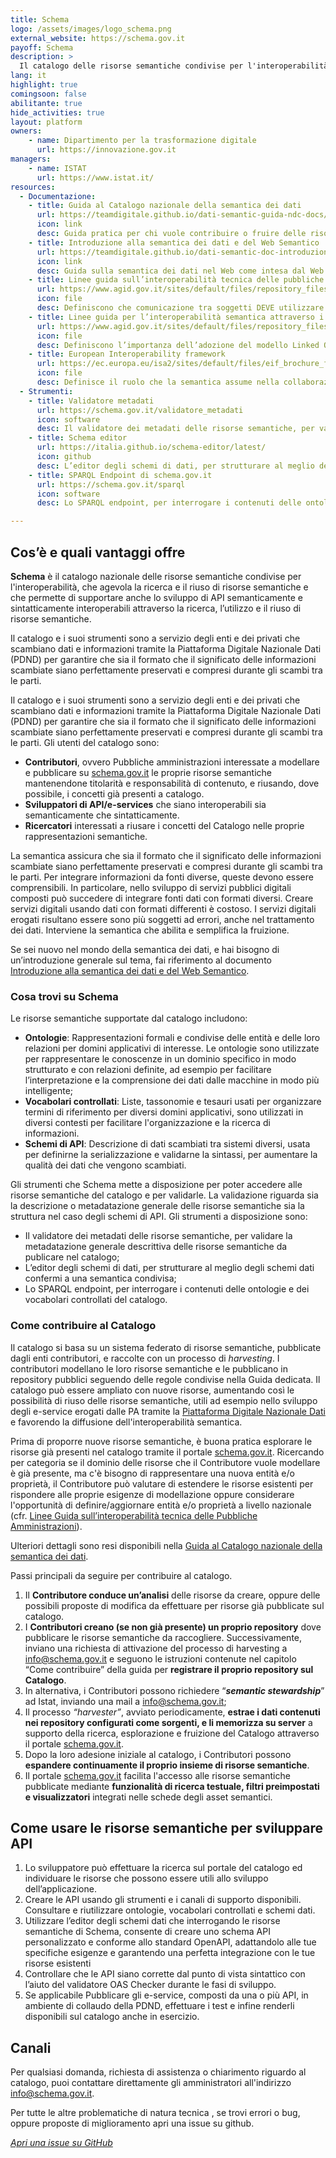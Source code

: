 ```yaml
---
title: Schema
logo: /assets/images/logo_schema.png
external_website: https://schema.gov.it
payoff: Schema
description: >
  Il catalogo delle risorse semantiche condivise per l'interoperabilità
lang: it
highlight: true
comingsoon: false
abilitante: true
hide_activities: true
layout: platform
owners:
    - name: Dipartimento per la trasformazione digitale
      url: https://innovazione.gov.it
managers:
    - name: ISTAT
      url: https://www.istat.it/
resources:
  - Documentazione:
    - title: Guida al Catalogo nazionale della semantica dei dati
      url: https://teamdigitale.github.io/dati-semantic-guida-ndc-docs/index.html
      icon: link
      desc: Guida pratica per chi vuole contribuire o fruire delle risorse semantiche presenti nel catalogo.
    - title: Introduzione alla semantica dei dati e del Web Semantico
      url: https://teamdigitale.github.io/dati-semantic-doc-introduzione-semantica/
      icon: link
      desc: Guida sulla semantica dei dati nel Web come intesa dal Web Semantico.
    - title: Linee guida sull’interoperabilità tecnica delle pubbliche amministrazioni
      url: https://www.agid.gov.it/sites/default/files/repository_files/linee_guida_interoperabilit_tecnica_pa.pdf
      icon: file
      desc: Definiscono che comunicazione tra soggetti DEVE utilizzare modelli dati condivisi.
    - title: Linee guida per l’interoperabilità semantica attraverso i linked open data
      url: https://www.agid.gov.it/sites/default/files/repository_files/documentazione_trasparenza/cdc-spc-gdl6-interoperabilitasemopendata_v2.0_0.pdf
      icon: file
      desc: Definiscono l’importanza dell’adozione del modello Linked Open Data per abilitare lo sviluppo di una effettiva interoperabilità semantica tra PA.
    - title: European Interoperability framework
      url: https://ec.europa.eu/isa2/sites/default/files/eif_brochure_final.pdf
      icon: file
      desc: Definisce il ruolo che la semantica assume nella collaborazione e nell’interscambio di informazioni.
  - Strumenti:
    - title: Validatore metadati
      url: https://schema.gov.it/validatore_metadati
      icon: software
      desc: Il validatore dei metadati delle risorse semantiche, per validare la metadatazione generale descrittiva delle risorse semantiche da pubblicare nel catalogo.
    - title: Schema editor
      url: https://italia.github.io/schema-editor/latest/
      icon: github
      desc: L’editor degli schemi di dati, per strutturare al meglio degli schemi dati conformi a una semantica condivisa.
    - title: SPARQL Endpoint di schema.gov.it
      url: https://schema.gov.it/sparql
      icon: software
      desc: Lo SPARQL endpoint, per interrogare i contenuti delle ontologie e dei vocabolari controllati del catalogo.

---
```


## Cos’è e quali vantaggi offre

**Schema** è il catalogo nazionale delle risorse semantiche condivise per l'interoperabilità, che agevola la ricerca e il riuso 
di risorse semantiche e che permette di supportare anche lo sviluppo di API semanticamente e sintatticamente interoperabili 
attraverso la ricerca, l’utilizzo e il riuso di risorse semantiche.

Il catalogo e i suoi strumenti sono a servizio degli enti e dei privati che scambiano dati e informazioni tramite la Piattaforma 
Digitale Nazionale Dati (PDND) per garantire che sia il formato che il significato delle informazioni scambiate siano 
perfettamente preservati e compresi durante gli scambi tra le parti.


Il catalogo e i suoi strumenti sono a servizio degli enti e dei privati che scambiano dati e informazioni tramite la Piattaforma 
Digitale Nazionale Dati (PDND) per garantire che sia il formato che il significato delle informazioni scambiate siano 
perfettamente preservati e compresi durante gli scambi tra le parti.
Gli utenti del catalogo sono:
*	**Contributori**, ovvero Pubbliche amministrazioni interessate a modellare e pubblicare su [schema.gov.it](https://schema.gov.it) le proprie risorse 
semantiche mantenendone titolarità e responsabilità di contenuto, e riusando, dove possibile, i concetti già presenti a 
catalogo. 
*	**Sviluppatori di API/e-services** che siano interoperabili sia semanticamente che sintatticamente.
*	**Ricercatori** interessati a riusare i concetti del Catalogo nelle proprie rappresentazioni semantiche.

La semantica assicura che sia il formato che il significato delle informazioni scambiate siano perfettamente preservati e 
compresi durante gli scambi tra le parti. 
Per integrare informazioni da fonti diverse, queste devono essere comprensibili.
In particolare, nello sviluppo di servizi pubblici digitali composti può succedere di integrare fonti dati con formati diversi. 
Creare servizi digitali usando dati con formati differenti è costoso. I servizi digitali erogati risultano essere sono più 
soggetti ad errori, anche nel trattamento dei dati. Interviene la semantica che abilita e semplifica la fruizione.

Se sei nuovo nel mondo della semantica dei dati, e hai bisogno di un’introduzione generale sul tema, fai riferimento al 
documento [Introduzione alla semantica dei dati e del Web Semantico](https://teamdigitale.github.io/dati-semantic-doc-introduzione-semantica/).


### Cosa trovi su Schema

Le risorse semantiche supportate dal catalogo includono:
* **Ontologie**: Rappresentazioni formali e condivise delle entità e delle loro relazioni per domini applicativi di interesse.
 Le ontologie sono utilizzate per rappresentare le conoscenze in un dominio specifico in modo strutturato e con relazioni 
 definite, ad esempio per facilitare l’interpretazione e la comprensione dei dati dalle macchine in modo più intelligente;
* **Vocabolari controllati**: Liste, tassonomie e tesauri usati per organizzare termini di riferimento per diversi domini 
applicativi, sono utilizzati in diversi contesti per facilitare l'organizzazione e la ricerca di informazioni.
* **Schemi di API**: Descrizione di dati scambiati tra sistemi diversi, usata per definirne la serializzazione e validarne la 
sintassi, per aumentare la qualità dei dati che vengono scambiati.

Gli strumenti che Schema mette a disposizione per poter accedere alle risorse semantiche del catalogo e per validarle. La 
validazione riguarda sia la descrizione o metadatazione generale delle risorse semantiche sia la struttura nel caso degli schemi 
di API. Gli strumenti a disposizione sono:
* Il validatore dei metadati delle risorse semantiche, per validare la metadatazione generale descrittiva delle risorse semantiche
  da publicare nel catalogo;
* L’editor degli schemi di dati, per strutturare al meglio degli schemi dati confermi a una semantica condivisa;
* Lo SPARQL endpoint, per interrogare i contenuti delle ontologie e dei vocabolari controllati del catalogo.


### Come contribuire al Catalogo

Il catalogo si basa su un sistema federato di risorse semantiche, pubblicate dagli enti contributori, e raccolte con un processo 
di *harvesting*. I contributori modellano le loro risorse semantiche e le pubblicano in repository pubblici seguendo delle regole 
condivise nella Guida dedicata. Il catalogo può essere ampliato con nuove risorse, aumentando così le possibilità di riuso delle 
risorse semantiche, utili ad esempio nello sviluppo degli e-service erogati dalle PA tramite la 
[Piattaforma Digitale Nazionale Dati](https://developers.italia.it/it/pdnd/) e favorendo la diffusione dell'interoperabilità semantica.

Prima di proporre nuove risorse semantiche, è buona pratica esplorare le risorse già presenti nel catalogo tramite il portale 
[schema.gov.it](https://schema.gov.it). Ricercando per categoria se il dominio delle risorse che il Contributore vuole modellare è già presente, ma c'è 
bisogno di rappresentare una nuova entità e/o proprietà, il Contributore può valutare di estendere le risorse esistenti per 
rispondere alle proprie esigenze di modellazione oppure considerare l'opportunità di definire/aggiornare entità e/o proprietà a 
livello nazionale (cfr. [Linee Guida sull’interoperabilità tecnica delle Pubbliche Amministrazioni](https://www.agid.gov.it/sites/default/files/repository_files/linee_guida_interoperabilit_tecnica_pa.pdf)).

Ulteriori dettagli sono resi disponibili nella 
[Guida al Catalogo nazionale della semantica dei dati](https://teamdigitale.github.io/dati-semantic-guida-ndc-docs/index.html).

Passi principali da seguire per contribuire al catalogo.
1.	Il **Contributore conduce un’analisi** delle risorse da creare, oppure delle possibili proposte di modifica da effettuare per
    risorse già pubblicate sul catalogo. 
2.	I **Contributori creano (se non già presente) un proprio repository** dove pubblicare le risorse semantiche da raccogliere.
    Successivamente, inviano una richiesta di attivazione del processo di harvesting a [info@schema.gov.it](mailto:info@schema.gov.it) e seguono le istruzioni
  	contenute nel capitolo “Come contribuire” della guida per **registrare il proprio repository sul Catalogo**.
3.	In alternativa, i Contributori possono richiedere “***semantic stewardship***” ad Istat, inviando una mail a [info@schema.gov.it](mailto:info@schema.gov.it);
4.	Il processo *“harvester”*, avviato periodicamente, **estrae i dati contenuti nei repository configurati come sorgenti, e li
    memorizza su server** a supporto della ricerca, esplorazione e fruizione del Catalogo attraverso il portale [schema.gov.it](https://schema.gov.it).
5.	Dopo la loro adesione iniziale al catalogo, i Contributori possono **espandere continuamente il proprio insieme di risorse semantiche**.
6.	Il portale [schema.gov.it](https://schema.gov.it) facilita l'accesso alle risorse semantiche pubblicate mediante
    **funzionalità di ricerca testuale, filtri preimpostati e visualizzatori** integrati nelle schede degli asset semantici.


## Come usare le risorse semantiche per sviluppare API

1.	Lo sviluppatore può effettuare la ricerca sul portale del catalogo ed individuare le risorse che possono essere utili allo 
sviluppo dell’applicazione.
2.	Creare le API usando gli strumenti e i canali di supporto disponibili. Consultare e riutilizzare ontologie, vocabolari 
controllati e schemi dati.
3.	Utilizzare l’editor degli schemi dati che interrogando le risorse semantiche di Schema, consente di creare uno schema API 
personalizzato e conforme allo standard OpenAPI, adattandolo alle tue specifiche esigenze e garantendo una perfetta integrazione 
con le tue risorse esistenti 
4.	Controllare che le API siano corrette dal punto di vista sintattico con l’aiuto del validatore OAS Checker durante le fasi 
di sviluppo.
5.	Se applicabile Pubblicare gli e-service, composti da una o più API, in ambiente di collaudo della PDND, effettuare i test e 
infine renderli disponibili sul catalogo anche in esercizio.


## Canali

Per qualsiasi domanda, richiesta di assistenza o chiarimento riguardo al catalogo, puoi contattare direttamente gli 
amministratori all'indirizzo [info@schema.gov.it](mailto:info@schema.gov.it).

Per tutte le altre problematiche di natura tecnica , se trovi errori o bug, oppure proposte di miglioramento apri una issue su github. 

<a class="btn btn-primary" href="https://github.com/teamdigitale/dati-semantic-frontend/issues" target="_blank"><i class="it-horn" /> Apri una issue su GitHub</a>
